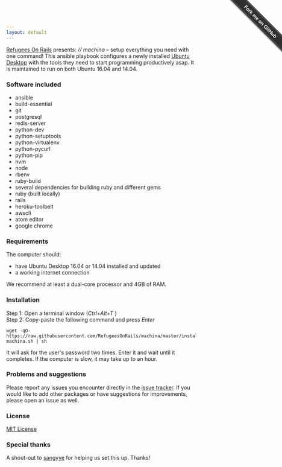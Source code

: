```yaml
---
layout: default
---
```

[Refugees On Rails](http://refugeesonrails.org) presents: _// machina_ – setup everything you need with one command! This ansible playbook configures a newly installed [Ubuntu Desktop](http://www.ubuntu.com/download/desktop) with the tools they need to start programming productively asap. It is maintained to run on both Ubuntu 16.04 and 14.04.

### Software included

* ansible
* build-essential
* git
* postgresql
* redis-server
* python-dev
* python-setuptools
* python-virtualenv
* python-pycurl
* python-pip
* nvm
* node
* rbenv
* ruby-build
* several dependencies for building ruby and different gems
* ruby (built locally)
* rails
* heroku-toolbelt
* awscli
* atom editor
* google chrome

### Requirements

The computer should:
* have Ubuntu Desktop 16.04 or 14.04 installed and updated
* a working internet connection

We recommend at least a dual-core processor and 4GB of RAM.

### Installation

Step 1: Open a terminal window (_Ctrl+Alt+T_ )   
Step 2: Copy-paste the following command and press _Enter_
```
wget -qO- https://raw.githubusercontent.com/RefugeesOnRails/machina/master/install-machina.sh | sh
```

It will ask for the user's password two times. Enter it and wait until it completes. If the computer is slow, it may take up to an hour.

### Problems and suggestions

Please report any issues you encounter directly in the [issue tracker](https://github.com/RefugeesOnRails/machina/issues). If you would like to add other packages or have suggestions for improvements, please open an issue as well.

### License

[MIT License](http://mit-license.org/)

### Special thanks

A shout-out to [sangyye](http://twitter.com/sangyye) for helping us set this up. Thanks!


<div class="github-fork-ribbon-wrapper right fixed" style="width: 150px;height: 150px;position: fixed;overflow: hidden;top: 0;z-index: 9999;pointer-events: none;right: 0;"><div class="github-fork-ribbon" style="position: absolute;padding: 2px 0;background-color: #333;background-image: linear-gradient(to bottom, rgba(0, 0, 0, 0), rgba(0, 0, 0, 0.15));-webkit-box-shadow: 0 2px 3px 0 rgba(0, 0, 0, 0.5);-moz-box-shadow: 0 2px 3px 0 rgba(0, 0, 0, 0.5);box-shadow: 0 2px 3px 0 rgba(0, 0, 0, 0.5);z-index: 9999;pointer-events: auto;top: 42px;right: -43px;-webkit-transform: rotate(45deg);-moz-transform: rotate(45deg);-ms-transform: rotate(45deg);-o-transform: rotate(45deg);transform: rotate(45deg);"><a href="https://github.com/RefugeesOnRails/machina" style="font: 700 13px &quot;Helvetica Neue&quot;, Helvetica, Arial, sans-serif;color: #fff;text-decoration: none;text-shadow: 0 -1px rgba(0, 0, 0, 0.5);text-align: center;width: 200px;line-height: 20px;display: inline-block;padding: 2px 0;border-width: 1px 0;border-style: dotted;border-color: rgba(255, 255, 255, 0.7);">Fork me on GitHub</a></div></div>
